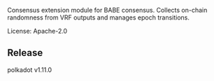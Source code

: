 Consensus extension module for BABE consensus. Collects on-chain randomness
from VRF outputs and manages epoch transitions.

License: Apache-2.0


## Release

polkadot v1.11.0
